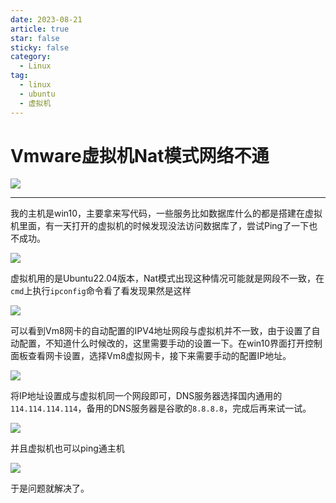 ```yaml
---
date: 2023-08-21
article: true
star: false
sticky: false
category:
  - Linux
tag:
  - linux
  - ubuntu
  - 虚拟机
---
```


# Vmware虚拟机Nat模式网络不通

![](https://public-1308755698.cos.ap-chongqing.myqcloud.com//img/202401211617744.png)
<!-- more -->
---
我的主机是win10，主要拿来写代码，一些服务比如数据库什么的都是搭建在虚拟机里面，有一天打开的虚拟机的时候发现没法访问数据库了，尝试Ping了一下也不成功。

![](https://public-1308755698.cos.ap-chongqing.myqcloud.com//img/202401211620640.png)

虚拟机用的是Ubuntu22.04版本，Nat模式出现这种情况可能就是网段不一致，在`cmd`上执行`ipconfig`命令看了看发现果然是这样

![](https://public-1308755698.cos.ap-chongqing.myqcloud.com//img/202401211622174.png)

可以看到Vm8网卡的自动配置的IPV4地址网段与虚拟机并不一致，由于设置了自动配置，不知道什么时候改的，这里需要手动的设置一下。在win10界面打开控制面板查看网卡设置，选择Vm8虚拟网卡，接下来需要手动的配置IP地址。

![](https://public-1308755698.cos.ap-chongqing.myqcloud.com//img/202401211624664.png)

将IP地址设置成与虚拟机同一个网段即可，DNS服务器选择国内通用的`114.114.114.114`，备用的DNS服务器是谷歌的`8.8.8.8`，完成后再来试一试。

![](https://public-1308755698.cos.ap-chongqing.myqcloud.com//img/202401211626687.png)

并且虚拟机也可以ping通主机

![](https://public-1308755698.cos.ap-chongqing.myqcloud.com//img/202401211629470.png)

于是问题就解决了。